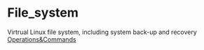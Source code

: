 # File_system
Virtrual Linux file system, including system back-up and recovery  
[Operations&Commands](Operations%20and%20commands.md)

